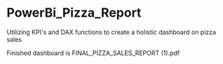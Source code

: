 # PowerBi_Pizza_Report
Utilizing KPI's and DAX functions to create a holistic dashboard on pizza sales

Finished dashboard is FINAL_PIZZA_SALES_REPORT (1).pdf


